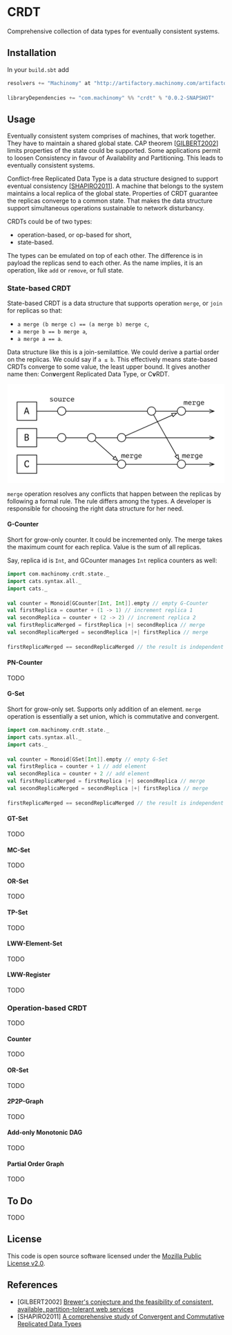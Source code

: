 # CRDT

Comprehensive collection of data types for eventually consistent systems.

## Installation

In your `build.sbt` add

```scala
resolvers += "Machinomy" at "http://artifactory.machinomy.com/artifactory/snapshot"

libraryDependencies += "com.machinomy" %% "crdt" % "0.0.2-SNAPSHOT"
```

## Usage

Eventually consistent system comprises of machines, that work together. They have to maintain a shared global state.
CAP theorem [[GILBERT2002](#GILBERT2002)] limits properties of the state could be supported. Some applications permit to loosen Consistency
in favour of Availability and Partitioning. This leads to eventually consistent systems.

Conflict-free Replicated Data Type is a data structure designed to support eventual consistency [[SHAPIRO2011](#SHAPIRO2011)]. A machine that belongs to the system maintains a local replica of the global state.
Properties of CRDT guarantee the replicas converge to a common state. That makes the data structure
support simultaneous operations sustainable to network disturbancy.

CRDTs could be of two types:

- operation-based, or op-based for short,
- state-based.

The types can be emulated on top of each other. The difference is in payload the replicas send to each other.
As the name implies, it is an operation, like `add` or `remove`, or full state.

### State-based CRDT

State-based CRDT is a data structure that supports operation `merge`, or `join` for replicas so that:

* `a merge (b merge c) == (a merge b) merge c`,
* `a merge b == b merge a`,
* `a merge a == a`.

Data structure like this is a join-semilattice. We could derive a partial order on the replicas. We could say if `a ≤ b`. This effectively means state-based CRDTs converge to some value, the least upper bound. It gives another name then: Con<b>v</b>ergent Replicated Data Type, or C<b>v</b>RDT.

![State-based CRDT Flow](doc/images/state_based_crdt_flow.png)

`merge` operation resolves any conflicts that happen between the replicas by following a formal rule. The rule differs among the types. A developer is responsible for choosing the right data structure for her need.

#### G-Counter

Short for grow-only counter. It could be incremented only. The merge takes the maximum count for each replica. Value is the sum of all replicas.

Say, replica id is `Int`, and GCounter manages `Int` replica counters as well:

```scala
import com.machinomy.crdt.state._
import cats.syntax.all._
import cats._

val counter = Monoid[GCounter[Int, Int]].empty // empty G-Counter
val firstReplica = counter + (1 -> 1) // increment replica 1
val secondReplica = counter + (2 -> 2) // increment replica 2
val firstReplicaMerged = firstReplica |+| secondReplica // merge
val secondReplicaMerged = secondReplica |+| firstReplica // merge

firstReplicaMerged == secondReplicaMerged // the result is independent of merge order
```

#### PN-Counter

TODO

#### G-Set

Short for grow-only set. Supports only addition of an element. `merge` operation is essentially a set union,
which is commutative and convergent.

```scala
import com.machinomy.crdt.state._
import cats.syntax.all._
import cats._

val counter = Monoid[GSet[Int]].empty // empty G-Set
val firstReplica = counter + 1 // add element
val secondReplica = counter + 2 // add element
val firstReplicaMerged = firstReplica |+| secondReplica // merge
val secondReplicaMerged = secondReplica |+| firstReplica // merge

firstReplicaMerged == secondReplicaMerged // the result is independent of merge order
```

#### GT-Set

TODO

#### MC-Set

TODO

#### OR-Set

TODO

#### TP-Set

TODO

#### LWW-Element-Set

TODO

#### LWW-Register

TODO

### Operation-based CRDT

TODO

#### Counter

TODO

#### OR-Set

TODO

#### 2P2P-Graph

TODO

#### Add-only Monotonic DAG

TODO

#### Partial Order Graph

TODO

## To Do

TODO

## License

This code is open source software licensed under the [Mozilla Public License v2.0](http://mozilla.org/MPL/2.0).

## References

* <a name="GILBERT2002">[GILBERT2002]</a> [Brewer's conjecture and the feasibility of consistent, available, partition-tolerant web services](http://dl.acm.org/citation.cfm?id=564601)
* <a name="SHAPIRO2011">[SHAPIRO2011]</a> [A comprehensive study of Convergent and Commutative Replicated Data Types](https://hal.inria.fr/inria-00555588/en/)
